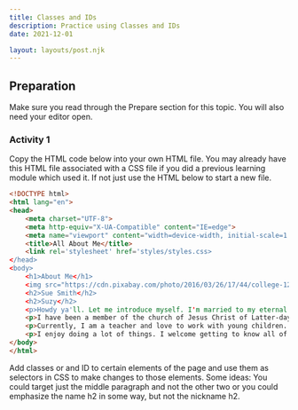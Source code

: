 ```yaml
---
title: Classes and IDs
description: Practice using Classes and IDs
date: 2021-12-01

layout: layouts/post.njk
---
```


## Preparation

Make sure you read through the Prepare section for this topic. You will also need your editor open.

### Activity 1

Copy the HTML code below into your own HTML file. You may already have this HTML file associated with a CSS file if you did a previous learning module which used it. If not just use the HTML below to start a new file.

```html
<!DOCTYPE html>
<html lang="en">
<head>
    <meta charset="UTF-8">
    <meta http-equiv="X-UA-Compatible" content="IE=edge">
    <meta name="viewport" content="width=device-width, initial-scale=1.0">
    <title>All About Me</title>
    <link rel='stylesheet' href='styles/styles.css>
</head>
<body>
    <h1>About Me</h1>
    <img src="https://cdn.pixabay.com/photo/2016/03/26/17/44/college-1280964_1280.jpg">
    <h2>Sue Smith</h2>
    <h2>Suzy</h2>
    <p>Howdy ya'll. Let me introduce myself. I'm married to my eternal companion, Fred, and have 6 wonderful children. I am from Houston, TX. It is always hot (or cold) here, but it can be a wonderful and exciting place.</p>
    <p>I have been a member of the church of Jesus Christ of Latter-day Saints for 20 years. The things I love about the church are, Jesus Christ, prophets, etc.</p>
    <p>Currently, I am a teacher and love to work with young children. I am pursuing a masters of education and plan to become a principal. I love technology, especially building websites. Watching weird code turn into beautiful and amazing web pages can be very exciting.</p>
    <p>I enjoy doing a lot of things. I welcome getting to know all of my classmates. Thank you for looking at my web page.</p>
</body>
</html>
```

Add classes or and ID to certain elements of the page and use them as selectors in CSS to make changes to those elements. Some ideas: You could target just the middle paragraph and not the other two or you could emphasize the name h2 in some way, but not the nickname h2. 

